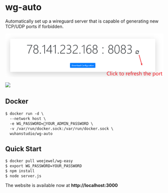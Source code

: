 # wg-auto

Automatically set up a wireguard server that is capable of generating new TCP/UDP ports if forbidden.

![](demo.png)

![](https://raw.githubusercontent.com/WeeJeWel/wg-easy/master/assets/screenshot.png)

## Docker

```
$ docker run -d \
  --network host \
  -e WG_PASSWORD=🚨YOUR_ADMIN_PASSWORD \
  -v /var/run/docker.sock:/var/run/docker.sock \
  wuhanstudio/wg-auto
```

## Quick Start

```
$ docker pull weejewel/wg-easy
$ export WG_PASSWORD=YOUR_PASSWORD
$ npm install
$ node server.js
```

The website is available now at **http://localhost:3000**

